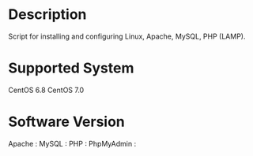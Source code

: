 # Description
  Script for installing and configuring Linux, Apache, MySQL, PHP (LAMP).

# Supported System
  CentOS 6.8
  CentOS 7.0

# Software Version
  Apache : 
  MySQL : 
  PHP : 
  PhpMyAdmin :
